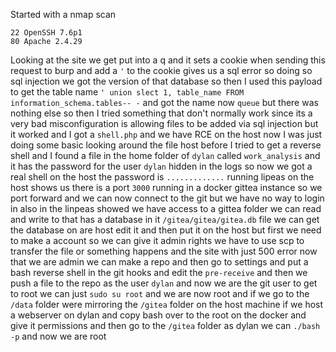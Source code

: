Started with a nmap scan
```
22 OpenSSH 7.6p1
80 Apache 2.4.29
```
Looking at the site we get put into a q and it sets a cookie when sending this request to burp  and add a `'` to the cookie gives us a sql error so doing so sql injection we got the version of that database so then I used this payload to get the table name 
`' union slect 1, table_name FROM information_schema.tables-- -` 
and got the name now `queue` but there was nothing else so then I tried something that don't normally work since its a very bad misconfiguration is allowing files to be added via sql injection but it worked and I got a `shell.php` and we have RCE on the host now I was just doing some basic looking around the file host before I tried to get a reverse shell and I found a file in the home folder of `dylan` called `work_analysis` and it has the password for the user `dylan` hidden in the logs so now we got a real shell on the host the password is `.............` running lipeas on the host shows us there is a port `3000` running in a docker gittea instance so we port forward and we can now connect to the git but we have no way to login in also in the linpeas showed we have access to a gittea folder we can read and write to that has a database in it `/gitea/gitea/gitea.db` file we can get the database on are host edit it and then put it on the host but first we need to make a account so we can give it admin rights we have to use scp to transfer the file or something happens and the site with just 500 error now that we are admin we can make a repo and then go to settings and put a bash reverse shell in the git hooks and edit the `pre-receive` and then we push a file to the repo as the user `dylan` and now we are the git user to get to root we can just `sudo su root` and we are now root and if we go to the `/data` folder were mirroring the `/gitea` folder on the host machine if we host a webserver on dylan and copy bash over to the root on the docker and give it permissions and then go to the `/gitea` folder as dylan we can `./bash -p` and now we are root  
